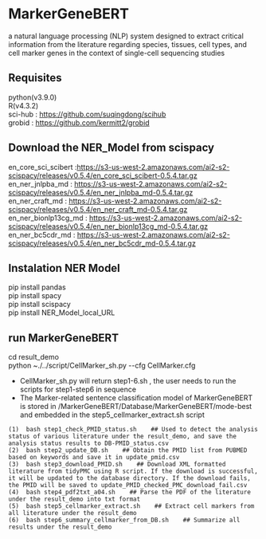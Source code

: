 # MarkerGeneBERT
a natural language processing (NLP) system designed to extract critical information from the literature regarding species, tissues, cell types, and cell marker genes in the context of single-cell sequencing studies


## Requisites
python(v3.9.0)<br>
R(v4.3.2)<br>
sci-hub : https://github.com/suqingdong/scihub<br>
grobid : https://github.com/kermitt2/grobid<br>


## Download the NER_Model from scispacy
en_core_sci_scibert :https://s3-us-west-2.amazonaws.com/ai2-s2-scispacy/releases/v0.5.4/en_core_sci_scibert-0.5.4.tar.gz<br>
en_ner_jnlpba_md : https://s3-us-west-2.amazonaws.com/ai2-s2-scispacy/releases/v0.5.4/en_ner_jnlpba_md-0.5.4.tar.gz<br>
en_ner_craft_md : https://s3-us-west-2.amazonaws.com/ai2-s2-scispacy/releases/v0.5.4/en_ner_craft_md-0.5.4.tar.gz<br>
en_ner_bionlp13cg_md : https://s3-us-west-2.amazonaws.com/ai2-s2-scispacy/releases/v0.5.4/en_ner_bionlp13cg_md-0.5.4.tar.gz<br>
en_ner_bc5cdr_md : https://s3-us-west-2.amazonaws.com/ai2-s2-scispacy/releases/v0.5.4/en_ner_bc5cdr_md-0.5.4.tar.gz<br>

## Instalation NER Model
pip install pandas<br>
pip install spacy<br>
pip install scispacy<br>
pip install NER_Model_local_URL<br>


##  run MarkerGeneBERT
cd result_demo<br>
python ~./../script/CellMarker_sh.py --cfg CellMarker.cfg<br> 
- CellMarker_sh.py will return step1-6.sh , the user needs to run the scripts for step1-step6 in sequence
- The Marker-related sentence classification model of MarkerGeneBERT is stored in /MarkerGeneBERT/Database/MarkerGeneBERT/mode-best and embedded in the step5_cellmarker_extract.sh script
```
(1)  bash step1_check_PMID_status.sh    ## Used to detect the analysis status of various literature under the result_demo, and save the analysis status results to DB-PMID_status.csv 
(2)  bash step2_update_DB.sh    ## Obtain the PMID list from PUBMED based on keywords and save it in update_pmid.csv
(3)  bash step3_download_PMID.sh    ## Download XML formatted literature from tidyPMC using R script. If the download is successful, it will be updated to the database directory. If the download fails, the PMID will be saved to update_PMID_checked_PMC_download_fail.csv
(4)  bash step4_pdf2txt_a04.sh    ## Parse the PDF of the literature under the result_demo into txt format
(5)  bash step5_cellmarker_extract.sh    ## Extract cell markers from all literature under the result_demo
(6)  bash step6_summary_cellmarker_from_DB.sh    ## Summarize all results under the result_demo
```





